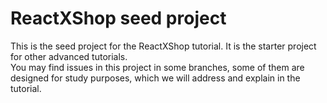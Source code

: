 # ReactXShop seed project

This is the seed project for the ReactXShop tutorial. It is the starter project for other advanced tutorials.  
You may find issues in this project in some branches, some of them are designed for study purposes, which we will address and explain in the tutorial.
